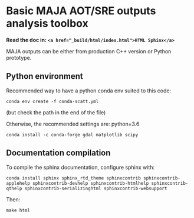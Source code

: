 # Basic MAJA AOT/SRE outputs analysis toolbox

**Read the doc in: ```<a href="_build/html/index.html">HTML Sphinx</a>```**

MAJA outputs can be either from production C++ version or Python prototype.


## Python environment

Recommended way to have a python conda env suited to this code:
```
conda env create -f conda-scatt.yml
```
(but check the path in the end of the file)


Otherwise, the recommended settings are:
python=3.6
```
conda install -c conda-forge gdal matplotlib scipy
```

## Documentation compilation

To compile the sphinx documentation, configure sphinx with:
```
conda install sphinx sphinx_rtd_theme sphinxcontrib sphinxcontrib-applehelp sphinxcontrib-devhelp sphinxcontrib-htmlhelp sphinxcontrib-qthelp sphinxcontrib-serializinghtml sphinxcontrib-websupport
```

Then:
```
make html
```
